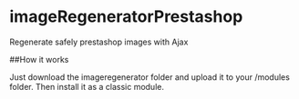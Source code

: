 imageRegeneratorPrestashop
==========================

Regenerate safely prestashop images with Ajax


##How it works

Just download the imageregenerator folder and upload it to your /modules folder. Then install it as a classic module.
